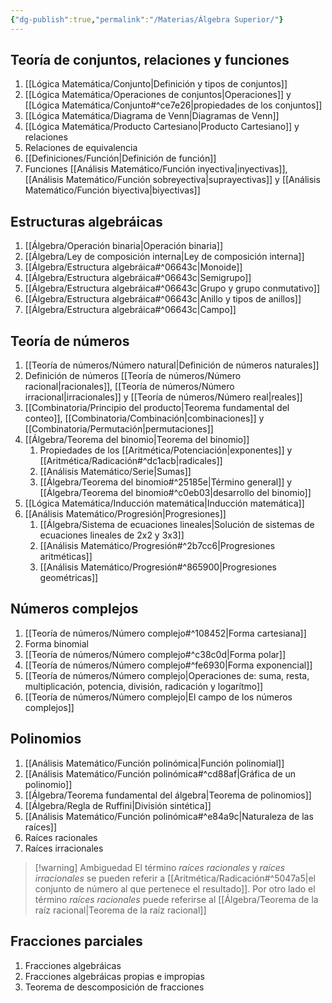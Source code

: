 ```yaml
---
{"dg-publish":true,"permalink":"/Materias/Álgebra Superior/"}
---
```


## Teoría de conjuntos, relaciones y funciones
1. [[Lógica Matemática/Conjunto\|Definición y tipos de conjuntos]]
2. [[Lógica Matemática/Operaciones de conjuntos\|Operaciones]] y [[Lógica Matemática/Conjunto#^ce7e26\|propiedades de los conjuntos]]
3. [[Lógica Matemática/Diagrama de Venn\|Diagramas de Venn]]
4. [[Lógica Matemática/Producto Cartesiano\|Producto Cartesiano]] y relaciones
5. Relaciones de equivalencia
6. [[Definiciones/Función\|Definición de función]]
7. Funciones [[Análisis Matemático/Función inyectiva\|inyectivas]], [[Análisis Matemático/Función sobreyectiva\|suprayectivas]] y [[Análisis Matemático/Función biyectiva\|biyectivas]]
## Estructuras algebráicas
1. [[Álgebra/Operación binaria\|Operación binaria]]
2. [[Álgebra/Ley de composición interna\|Ley de composición interna]]
3. [[Álgebra/Estructura algebráica#^06643c\|Monoide]]
4. [[Álgebra/Estructura algebráica#^06643c\|Semigrupo]]
5. [[Álgebra/Estructura algebráica#^06643c\|Grupo y grupo conmutativo]]
6. [[Álgebra/Estructura algebráica#^06643c\|Anillo y tipos de anillos]]
7. [[Álgebra/Estructura algebráica#^06643c\|Campo]]
## Teoría de números
1. [[Teoría de números/Número natural\|Definición de números naturales]]
2. Definición de números [[Teoría de números/Número racional\|racionales]], [[Teoría de números/Número irracional\|irracionales]] y [[Teoría de números/Número real\|reales]]
3. [[Combinatoria/Principio del producto\|Teorema fundamental del conteo]], [[Combinatoria/Combinación\|combinaciones]] y [[Combinatoria/Permutación\|permutaciones]]
4. [[Álgebra/Teorema del binomio\|Teorema del binomio]]
	1. Propiedades de los [[Aritmética/Potenciación\|exponentes]] y [[Aritmética/Radicación#^dc1acb\|radicales]]
	2. [[Análisis Matemático/Serie\|Sumas]]
	3. [[Álgebra/Teorema del binomio#^25185e\|Término general]] y [[Álgebra/Teorema del binomio#^c0eb03\|desarrollo del binomio]]
5. [[Lógica Matemática/Inducción matemática\|Inducción matemática]]
6. [[Análisis Matemático/Progresión\|Progresiones]]
	1. [[Álgebra/Sistema de ecuaciones lineales\|Solución de sistemas de ecuaciones lineales de 2x2 y 3x3]]
	2. [[Análisis Matemático/Progresión#^2b7cc6\|Progresiones aritméticas]]
	3. [[Análisis Matemático/Progresión#^865900\|Progresiones geométricas]]
## Números complejos
1. [[Teoría de números/Número complejo#^108452\|Forma cartesiana]]
2. Forma binomial
3. [[Teoría de números/Número complejo#^c38c0d\|Forma polar]]
4. [[Teoría de números/Número complejo#^fe6930\|Forma exponencial]]
5. [[Teoría de números/Número complejo\|Operaciones de: suma, resta, multiplicación, potencia, división, radicación y logarítmo]]
6. [[Teoría de números/Número complejo\|El campo de los números complejos]]
## Polinomios
1. [[Análisis Matemático/Función polinómica\|Función polinomial]]
2. [[Análisis Matemático/Función polinómica#^cd88af\|Gráfica de un polinomio]]
3. [[Álgebra/Teorema fundamental del álgebra\|Teorema de polinomios]]
4. [[Álgebra/Regla de Ruffini\|División sintética]]
5. [[Análisis Matemático/Función polinómica#^e84a9c\|Naturaleza de las raíces]]
6. Raíces racionales
7. Raíces irracionales
>[!warning] Ambiguedad
>El término *raíces racionales* y *raíces irracionales* se pueden referir a [[Aritmética/Radicación#^5047a5\|el conjunto de número al que pertenece el resultado]].
>Por otro lado el término *raíces racionales* puede referirse al [[Álgebra/Teorema de la raíz racional\|Teorema de la raíz racional]]
## Fracciones parciales
1. Fracciones algebráicas
2. Fracciones algebráicas propias e impropias
3. Teorema de descomposición de fracciones

